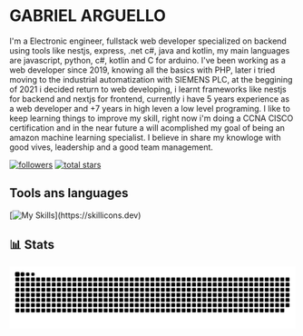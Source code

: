 # GABRIEL ARGUELLO

I'm a Electronic engineer, fullstack web developer specialized on backend using tools like nestjs, express, .net c#, java and kotlin, my main languages are javascript, python, c#, 
kotlin and C for arduino. I've been working as a web developer since 2019, knowing all the basics with PHP, later i tried moving to the industrial automatization with SIEMENS PLC, at the beggining of 2021 
i decided return to web developing, i learnt frameworks like nestjs for backend and nextjs for frontend, currently i have 5 years experience as a web developer and +7 years in high leven a low level programing.
I like to keep learning things to improve my skill, right now i'm doing a CCNA CISCO certification and in the near future a will acomplished my goal of being an amazon machine learning specialist.
I believe in share my knowloge with good vives, leadership and a good team management.


   <p align="left"> 
      <a href="https://github.com/stolenLaef?tab=followers">
         <img alt="followers" title="Follow me on Github" src="https://custom-icon-badges.demolab.com/github/followers/carlosgrillet?color=236ad3&labelColor=1155ba&style=for-the-badge&logo=person-add&label=Follow&logoColor=white"/></a>
      <a href="https://github.com/stolenLaef?tab=repositories&sort=stargazers">
         <img alt="total stars" title="Total stars on GitHub" src="https://custom-icon-badges.demolab.com/github/stars/carlosgrillet?color=55960c&style=for-the-badge&labelColor=488207&logo=star"/></a>
   </p>


## Tools ans languages

[![My Skills](https://skillicons.dev/icons?i=python,powershell,javascript,typescript,nodejs,react,vite,dotnet,git,github,nginx,docker,jenkins,linux,neovim,vscode,discord,androidstudio,apollo,arduino,figma,graphql,kotlin,linkedin,mongodb,nestjs,nextjs,postgres,react,)](https://skillicons.dev) 

## 📊 Stats

![Snake ](https://github.com/Platane/snk/blob/output/github-contribution-grid-snake-dark.svg)
